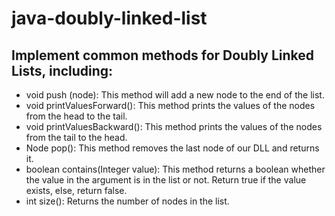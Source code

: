 # java-doubly-linked-list
## Implement common methods for Doubly Linked Lists, including:
* void push (node): This method will add a new node to the end of the list.
* void printValuesForward(): This method prints the values of the nodes from the head to the tail.
* void printValuesBackward(): This method prints the values of the nodes from the tail to the head.
* Node pop(): This method removes the last node of our DLL and returns it.
* boolean contains(Integer value): This method returns a boolean whether the value in the argument is in the list or not. Return true if the value exists, else, return false.
* int size(): Returns the number of nodes in the list.